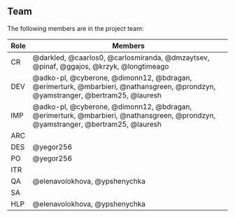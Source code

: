 ## Team

The following members are in the project team:

Role | Members
---|---
CR | @darkled, @caarlos0, @carlosmiranda, @dmzaytsev, @pinaf, @ggajos, @krzyk, @longtimeago
DEV | @adko-pl, @cyberone, @dimonn12, @bdragan, @erimerturk, @mbarbieri, @nathansgreen, @prondzyn, @yamstranger, @bertram25, @lauresh
IMP | @adko-pl, @cyberone, @dimonn12, @bdragan, @erimerturk, @mbarbieri, @nathansgreen, @prondzyn, @yamstranger, @bertram25, @lauresh
ARC | 
DES | @yegor256
PO | @yegor256
ITR | 
QA | @elenavolokhova, @ypshenychka
SA | 
HLP | @elenavolokhova, @ypshenychka
